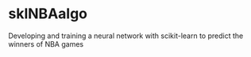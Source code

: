 # sklNBAalgo
Developing and training a neural network with scikit-learn to predict the winners of NBA games
